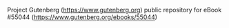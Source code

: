 Project Gutenberg (https://www.gutenberg.org) public repository for
eBook #55044 (https://www.gutenberg.org/ebooks/55044)
